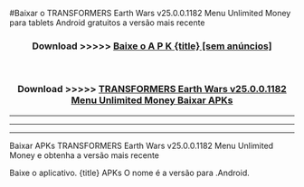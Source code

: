 #Baixar o TRANSFORMERS Earth Wars v25.0.0.1182 Menu Unlimited Money   para tablets Android gratuitos a versão mais recente


<div align="center">
<h3>Download >>>>> <a href="https://pt-web.web.app/?pt= {title}">Baixe o A P K {title} [sem anúncios]</a></h3><br>

<h3>Download >>>>> <a href="https://pt-web.web.app/?pt= {title}">TRANSFORMERS Earth Wars v25.0.0.1182 Menu Unlimited Money  Baixar APKs</a></h3>
</div>

----------------------------------------------------------

----------------------------------------------------------

----------------------------------------------------------

Baixar APKs TRANSFORMERS Earth Wars v25.0.0.1182 Menu Unlimited Money  e obtenha a versão mais recente

Baixe o aplicativo. {title} APKs O nome é a versão para .Android.


